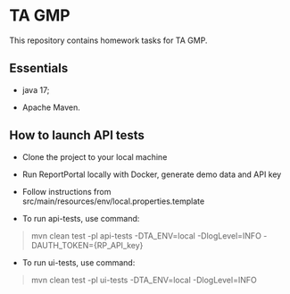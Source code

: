 # TA GMP
This repository contains homework tasks for TA GMP.

## Essentials

* java 17;

* Apache Maven.

## How to launch API tests

* Clone the project to your local machine

* Run ReportPortal locally with Docker, generate demo data and API key

* Follow instructions from src/main/resources/env/local.properties.template

* To run api-tests, use command:

> mvn clean test -pl api-tests -DTA_ENV=local -DlogLevel=INFO -DAUTH_TOKEN={RP_API_key}

* To run ui-tests, use command:

> mvn clean test -pl ui-tests -DTA_ENV=local -DlogLevel=INFO
